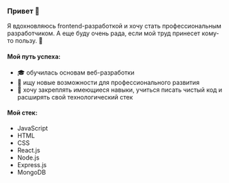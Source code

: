 ### Привет 👋

Я вдохновляюсь frontend-разработкой и хочу стать профессиональным разработчиком. А еще буду очень рада, если мой труд принесет кому-то пользу. 🙂

#### Мой путь успеха:

- 🎓 обучилась основам веб-разработки
- 👀 ищу новые возможности для профессионального развития
- 🌱 хочу закреплять имеющиеся навыки, учиться писать чистый код и расширять свой технологический стек

#### Мой стек:

- JavaScript
- HTML
- CSS
- React.js
- Node.js
- Express.js
- MongoDB

